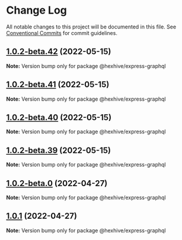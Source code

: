 # Change Log

All notable changes to this project will be documented in this file.
See [Conventional Commits](https://conventionalcommits.org) for commit guidelines.

## [1.0.2-beta.42](https://github.com/graphql/express-graphql/compare/v1.0.2-beta.41...v1.0.2-beta.42) (2022-05-15)

**Note:** Version bump only for package @hexhive/express-graphql





## [1.0.2-beta.41](https://github.com/graphql/express-graphql/compare/v1.0.2-beta.40...v1.0.2-beta.41) (2022-05-15)

**Note:** Version bump only for package @hexhive/express-graphql





## [1.0.2-beta.40](https://github.com/graphql/express-graphql/compare/v1.0.2-beta.39...v1.0.2-beta.40) (2022-05-15)

**Note:** Version bump only for package @hexhive/express-graphql





## [1.0.2-beta.39](https://github.com/graphql/express-graphql/compare/v1.0.2-beta.38...v1.0.2-beta.39) (2022-05-15)

**Note:** Version bump only for package @hexhive/express-graphql





## [1.0.2-beta.0](https://github.com/graphql/express-graphql/compare/v1.0.1...v1.0.2-beta.0) (2022-04-27)

**Note:** Version bump only for package @hexhive/express-graphql





## [1.0.1](https://github.com/graphql/express-graphql/compare/v0.0.6-alpha.64...v1.0.1) (2022-04-27)

**Note:** Version bump only for package @hexhive/express-graphql

